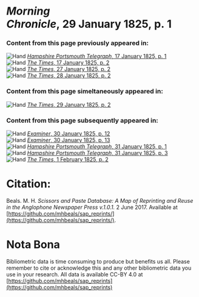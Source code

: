 # *Morning Chronicle*, 29 January 1825, p. 1  
  
### Content from this page previously appeared in:  
![Hand](http://scissorsandpaste.net/wp-content/uploads/2017/06/smallhandpointer.png) [*Hampshire Portsmouth Telegraph*, 17 January 1825, p. 1](https://mhbeals.github.io/sap_html/Hampshire-Portsmouth-Telegraph/Hampshire-Portsmouth-Telegraph-17-January-1825-p-1)  
![Hand](http://scissorsandpaste.net/wp-content/uploads/2017/06/smallhandpointer.png) [*The Times*, 17 January 1825, p. 2](https://mhbeals.github.io/sap_html/The-Times/The-Times-17-January-1825-p-2)  
![Hand](http://scissorsandpaste.net/wp-content/uploads/2017/06/smallhandpointer.png) [*The Times*, 27 January 1825, p. 2](https://mhbeals.github.io/sap_html/The-Times/The-Times-27-January-1825-p-2)  
![Hand](http://scissorsandpaste.net/wp-content/uploads/2017/06/smallhandpointer.png) [*The Times*, 28 January 1825, p. 2](https://mhbeals.github.io/sap_html/The-Times/The-Times-28-January-1825-p-2)  
  
### Content from this page simeltaneously appeared in:  
![Hand](http://scissorsandpaste.net/wp-content/uploads/2017/06/smallhandpointer.png) [*The Times*, 29 January 1825, p. 2](https://mhbeals.github.io/sap_html/The-Times/The-Times-29-January-1825-p-2)  
  
### Content from this page subsequently appeared in:  
![Hand](http://scissorsandpaste.net/wp-content/uploads/2017/06/smallhandpointer.png) [*Examiner*, 30 January 1825, p. 12](https://mhbeals.github.io/sap_html/Examiner/Examiner-30-January-1825-p-12)  
![Hand](http://scissorsandpaste.net/wp-content/uploads/2017/06/smallhandpointer.png) [*Examiner*, 30 January 1825, p. 13](https://mhbeals.github.io/sap_html/Examiner/Examiner-30-January-1825-p-13)  
![Hand](http://scissorsandpaste.net/wp-content/uploads/2017/06/smallhandpointer.png) [*Hampshire Portsmouth Telegraph*, 31 January 1825, p. 1](https://mhbeals.github.io/sap_html/Hampshire-Portsmouth-Telegraph/Hampshire-Portsmouth-Telegraph-31-January-1825-p-1)  
![Hand](http://scissorsandpaste.net/wp-content/uploads/2017/06/smallhandpointer.png) [*Hampshire Portsmouth Telegraph*, 31 January 1825, p. 3](https://mhbeals.github.io/sap_html/Hampshire-Portsmouth-Telegraph/Hampshire-Portsmouth-Telegraph-31-January-1825-p-3)  
![Hand](http://scissorsandpaste.net/wp-content/uploads/2017/06/smallhandpointer.png) [*The Times*, 1 February 1825, p. 2](https://mhbeals.github.io/sap_html/The-Times/The-Times-1-February-1825-p-2)  


# Citation: 

Beals. M. H. *Scissors and Paste Database: A Map of Reprinting and Reuse in the Anglophone Newspaper Press v.1.0.1.* 2 June 2017. Available at [https://github.com/mhbeals/sap_reprints/](https://github.com/mhbeals/sap_reprints/). 

# Nota Bona

Bibliometric data is time consuming to produce but benefits us all. Please remember to cite or acknowledge this and any other bibliometric data you use in your research. All data is available CC-BY 4.0 at [https://github.com/mhbeals/sap_reprints](https://github.com/mhbeals/sap_reprints)